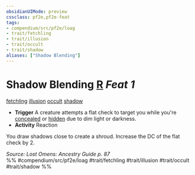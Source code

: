 ```yaml
---
obsidianUIMode: preview
cssclass: pf2e,pf2e-feat
tags:
- compendium/src/pf2e/loag
- trait/fetchling
- trait/illusion
- trait/occult
- trait/shadow
aliases: ["Shadow Blending"]
---
```

# Shadow Blending  [R](rules/core-rulebook/chapter-9-playing-the-game.md#Actions "Reaction") *Feat 1*  
[fetchling](rules/traits/fetchling-b2.md "Fetchling Ancestry & Heritage Trait")  [illusion](rules/traits/illusion.md "Illusion School Trait")  [occult](rules/traits/occult.md "Occult Tradition Trait")  [shadow](rules/traits/shadow.md "Shadow General Trait")  

- **Trigger** A creature attempts a flat check to target you while you're [concealed](rules/conditions.md#Concealed) or [hidden](rules/conditions.md#Hidden) due to dim light or darkness.
- **Activity** Reaction

You draw shadows close to create a shroud. Increase the DC of the flat check by 2.

*Source: Lost Omens: Ancestry Guide p. 87*  
%% #compendium/src/pf2e/loag #trait/fetchling #trait/illusion #trait/occult #trait/shadow %%